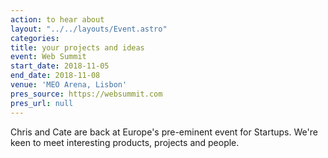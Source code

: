 ```yaml
---
action: to hear about
layout: "../../layouts/Event.astro"
categories:
title: your projects and ideas
event: Web Summit
start_date: 2018-11-05
end_date: 2018-11-08
venue: 'MEO Arena, Lisbon'
pres_source: https://websummit.com
pres_url: null
---
```


Chris and Cate are back at Europe's pre-eminent event for Startups. We're keen to meet interesting products, projects and people.
